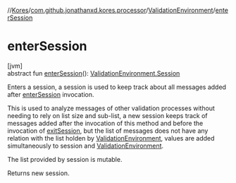 //[Kores](../../../index.md)/[com.github.jonathanxd.kores.processor](../index.md)/[ValidationEnvironment](index.md)/[enterSession](enter-session.md)

# enterSession

[jvm]\
abstract fun [enterSession](enter-session.md)(): [ValidationEnvironment.Session](-session/index.md)

Enters a session, a session is used to keep track about all messages added after [enterSession](enter-session.md) invocation.

This is used to analyze messages of other validation processes without needing to rely on list size and sub-list, a new session keeps track of messages added after the invocation of this method and before the invocation of [exitSession](exit-session.md), but the list of messages does not have any relation with the list holden by [ValidationEnvironment](index.md), values are added simultaneously to session and [ValidationEnvironment](index.md).

The list provided by session is mutable.

Returns new session.

